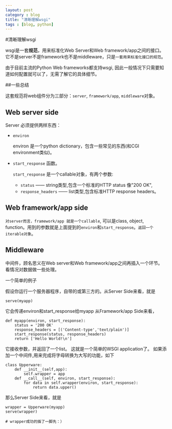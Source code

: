```yaml
---
layout: post
category : blog
title: "清晰理解wsgi"
tags : [blog, python]
---
```



#清晰理解wsgi


wsgi是一套**规范**，用来标准化Web Server和Web framework/app之间的接口。它不是server不是framework也不是middleware，只是`一套用来标准化接口的规范`。

由于目前主流的Python Web frameworks都支持wsgi, 因此一般情况下只需要知道如何配置就可以了，无需了解它的具体细节。

##一些总结

这套规范将web组件分为三部分：`server`, `framework/app`, `middleware`对象。

## Web server side

Server 必须提供两样东西：

  + `environ` 

    environ 是一个python dictionary，包含一些常见的东西(和CGI environment类似)。
    
  + `start_response` 函数。

    `start_response` 是一个callable对象，有两个参数: 
     + `status` —— string类型,包含一个标准的HTTP status 像"200 OK",
     + `response_headers` —— list类型,包含标准HTTP response headers。

## Web framework/app side

`对server而言，framework/app 就是一个callable`, 可以是class, object, function。用到的参数就是上面提到的`environ`和`start_response`。`返回一个iterable对象`。

## Middleware

中间件，顾名思义在Web server和Web framework/app之间再插入一个环节。看情况对数据做一些处理。

一个简单的例子

假设你运行一个服务器程序，自带的或第三方的。从Server Side来看，就是

    serve(myapp)
    
它会传递environ和start_response给myapp
从Framework/app Side来看，

    def myapp(environ, start_response):
        status = '200 OK'
        response_headers = [('Content-type','text/plain')]
        start_response(status, response_headers)
        return ['Hello World!\n']
        
它接收参数，并返回了一个list。
这就是一个简单的WSGI application了。
如果添加一个中间件,用来完成将字母转换为大写的功能，如下

    class Upperware:
        def __init__(self,app):
            self.wrapper = app
        def __call__(self, environ, start_response):
            for data in self.wrapper(environ, start_response):
                return data.upper()
                
那么Server Side来看，就是

    wrapper = Upperware(myapp)
    serve(wrapper)
    
    # wrapper成功的插了一脚先：）
